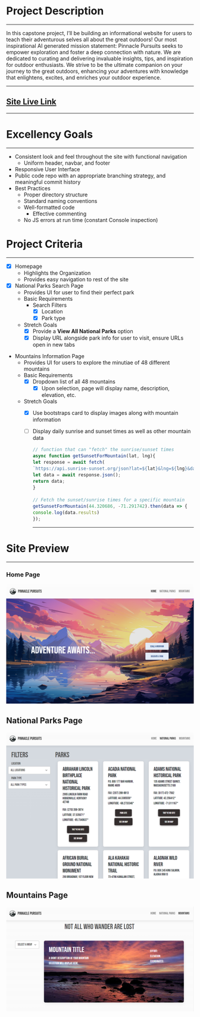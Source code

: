 # Project Description
---

In this capstone project, I’ll be building an informational website for users to teach their adventurous selves all about the great outdoors! Our most inspirational AI generated mission statement: Pinnacle Pursuits seeks to empower exploration and foster a deep connection with nature. We are dedicated to curating and delivering invaluable insights, tips, and inspiration for outdoor enthusiasts. We strive to be the ultimate companion on your journey to the great outdoors, enhancing your adventures with knowledge that enlightens, excites, and enriches your outdoor experience.

---

## [Site Live Link](https://mu9seb.github.io/PinnaclePursuits/)
---

# Excellency Goals
---

- Consistent look and feel throughout the site with functional navigation
    - Uniform header, navbar, and footer
- Responsive User Interface
- Public code repo with an appropriate branching strategy, and meaningful commit history
- Best Practices
    - Proper directory structure
    - Standard naming conventions
    - Well-formatted code
        - Effective commenting
    - No JS errors at run time (constant Console inspection)

# Project Criteria
---

- [x]  Homepage
    - Highlights the Organization
    - Provides easy navigation to rest of the site
- [x]  National Parks Search Page
    - Provides UI for user to find their perfect park
    - Basic Requirements
        - Search Filters
            - [x]  Location
            - [x]  Park type
    - Stretch Goals
        - [x]  Provide a **View All National Parks** option
        - [x]  Display URL alongside park info for user to visit, ensure URLs open in new tabs
- Mountains Information Page
    - Provides UI for users to explore the minutiae of 48 different mountains
    - Basic Requirements
        - [x]  Dropdown list of all 48 mountains
            - [x]  Upon selection, page will display name, description, elevation, etc.
    - Stretch Goals
        - [x]  Use bootstraps card to display images along with mountain information
        - [ ]  Display daily sunrise and sunset times as well as other mountain data
            
            ```jsx
            // function that can "fetch" the sunrise/sunset times
            async function getSunsetForMountain(lat, lng){
            let response = await fetch(
            `https://api.sunrise-sunset.org/json?lat=${lat}&lng=${lng}&date=today`);
            let data = await response.json();
            return data;
            }
            
            // Fetch the sunset/sunrise times for a specific mountain
            getSunsetForMountain(44.320686, -71.291742).then(data => {
            console.log(data.results)
            });
            ```
            
            ---
            

# Site Preview
---

### Home Page

![Screenshot 2023-11-21 092718.png](./readme-images/Screenshot_2023-11-21_092718.png)

## National Parks Page

![Screenshot 2023-11-21 092846.png](./readme-images/Screenshot_2023-11-21_092846.png)

## Mountains Page

![Screenshot 2023-11-21 093006.png](./readme-images/Screenshot_2023-11-21_093006.png)
